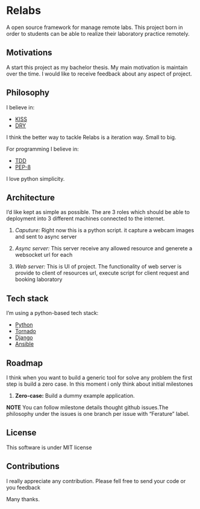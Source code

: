 Relabs
======
A open source framework for manage remote labs. This project born in order to students can
be able to realize their laboratory practice remotely.

Motivations
-----------
A start this project as my bachelor thesis. My main motivation is maintain over
the time. I would like to receive feedback about any aspect of project.

Philosophy
----------
I believe in:
-   [KISS](http://en.wikipedia.org/wiki/KISS_principle)
-   [DRY](http://en.wikipedia.org/wiki/Don%27t_repeat_yourself)

I think the better way to tackle
Relabs is a iteration way. Small to big.

For programming I believe in:
-   [TDD](http://en.wikipedia.org/wiki/Test-driven_development)
-   [PEP-8](https://www.python.org/dev/peps/pep-0008/) 

I love python simplicity.

Architecture
------------
I’d like kept as simple as possible. The are 3 roles which should be able to
deployment into 3 different machines connected to the internet.

1.  *Caputure:* Right now this is a python script. it capture a webcam
images and sent to async server

2.  *Async server:* This server receive any allowed resource and generete a
websocket url for each

3.  *Web server:* This is UI of project. The functionality of web server is
provide to client of resources url, execute script for client request and
booking laboratory


Tech stack
----------
I’m using a python-based tech stack:
-   [Python](https://www.python.org/)
-   [Tornado](http://www.tornadoweb.org/en/stable/)
-   [Django](https://www.djangoproject.com/)
-   [Ansible](http://www.ansible.com/home)

Roadmap
-------
I think when you want to build a generic tool for solve any problem the first
step is build a zero case. In this moment i only think about initial milestones

1.  **Zero-case:** Build a dummy example application.

**NOTE** You can follow milestone details thought github issues.The philosophy 
under the issues is one branch per issue with “Ferature” label.

License
-------
This software is under MIT license

Contributions
-------------

I really appreciate any contribution. Please fell free to send your code or
you feedback

Many thanks.
